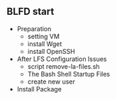 ## BLFD start

- Preparation
	- setting VM
	- install Wget
	- install OpenSSH
- After LFS Configuration Issues
	- script remove-la-files.sh
	- The Bash Shell Startup Files
	- create new user
- Install Package
